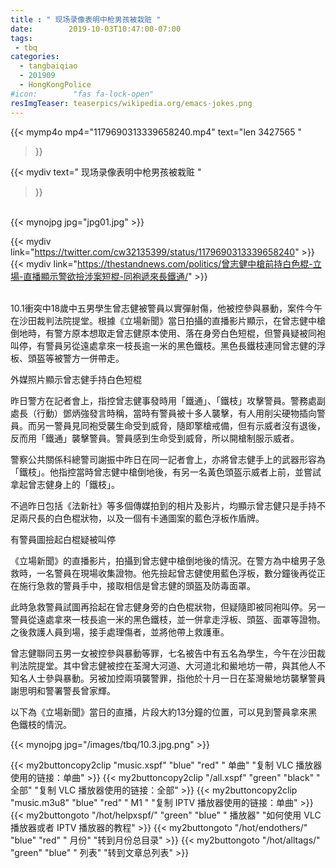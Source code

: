 ```yaml
---
title : " 现场录像表明中枪男孩被栽赃 "
date:        2019-10-03T10:47:00-07:00
tags:
 - tbq
categories:
  - tangbaiqiao
  - 201909
  - HongKongPolice
#icon:        "fas fa-lock-open"
resImgTeaser: teaserpics/wikipedia.org/emacs-jokes.png
---
```



{{< mymp4o mp4="1179690313339658240.mp4"
text="len 3427565 "
>}}


{{< mydiv text=" 现场录像表明中枪男孩被栽赃 "
>}}

<br>
{{< mynojpg jpg="jpg01.jpg" >}} <br>

{{< mydiv link="https://twitter.com/cw32135399/status/1179690313339658240" >}}
{{< mydiv link="https://thestandnews.com/politics/曾志健中槍前持白色棍-立場-直播顯示警欲撿涉案短棍-同袍遞來長鐵通/" >}}


<br>
10.1衝突中18歲中五男學生曾志健被警員以實彈射傷，他被控參與暴動，案件今午在沙田裁判法院提堂。根據《立場新聞》當日拍攝的直播影片顯示，在曾志健中槍倒地時，有警方原本想取走曾志健原本使用、落在身旁白色短棍，但警員疑被同袍叫停，有警員另從遠處拿來一枝長逾一米的黑色鐵枝。黑色長鐵枝連同曾志健的浮板、頭盔等被警方一併帶走。

外媒照片顯示曾志健手持白色短棍

昨日警方在記者會上，指控曾志健事發時用「鐵通」、「鐵枝」攻擊警員。警務處副處長（行動）鄧炳強發言時稱，當時有警員被十多人襲擊，有人用削尖硬物插向警員。而另一警員見同袍受襲生命受到威脅，隨即擎槍戒備，但有示威者沒有退後，反而用「鐵通」襲擊警員。警員感到生命受到威脅，所以開槍制服示威者。

警察公共關係科總警司謝振中昨日在同一記者會上，亦將曾志健手上的武器形容為「鐵枝」。他指控當時曾志健中槍倒地後，有另一名黃色頭盔示威者上前，並嘗試拿起曾志健身上的「鐵枝」。

不過昨日包括《法新社》等多個傳媒拍到的相片及影片，均顯示曾志健只是手持不足兩尺長的白色棍狀物，以及一個有卡通圖案的藍色浮板作盾牌。

有警員圖撿起白棍疑被叫停

《立場新聞》的直播影片，拍攝到曾志健中槍倒地後的情況。在警方為中槍男子急救時，一名警員在現場收集證物。他先撿起曾志健使用藍色浮板，數分鐘後再從正在施行急救的警員手中，接取相信是曾志健的頭盔及防毒面罩。

此時急救警員試圖再拾起在曾志健身旁的白色棍狀物，但疑隨即被同袍叫停。另一警員從遠處拿來一枝長逾一米的黑色鐵枝，並一併拿走浮板、頭盔、面罩等證物。之後救護人員到場，接手處理傷者，並將他帶上救護車。

曾志健聯同五男一女被控參與暴動等罪，七名被告中有五名為學生，今午在沙田裁判法院提堂。其中曾志健被控在荃灣大河道、大河道北和鱟地坊一帶，與其他人不知名人士參與暴動。另被加控兩項襲警罪，指他於十月一日在荃灣鱟地坊襲擊警員謝思明和警署警長曾家輝。

以下為《立場新聞》當日的直播，片段大約13分鐘的位置，可以見到警員拿來黑色鐵枝的情況。
<br>

{{< mynojpg jpg="/images/tbq/10.3.jpg.png" >}}

{{< my2buttoncopy2clip "music.xspf"        "blue"   "red"    " 单曲"  "复制 VLC 播放器使用的链接：单曲" >}} {{< my2buttoncopy2clip "/all.xspf"         "green"  "black"  " 全部"  "复制 VLC 播放器使用的链接：全部" >}} {{< my2buttoncopy2clip "music.m3u8"        "blue"   "red"    " M1 "    "复制 IPTV 播放器使用的链接：单曲" >}} {{< my2buttongoto      "/hot/helpxspf/"    "green"  "blue"   " 播放器" "如何使用 VLC 播放器或者 IPTV 播放器的教程" >}} {{< my2buttongoto      "/hot/endothers/"   "blue"   "red"    " 月份"   "转到月份总目录" >}} {{< my2buttongoto      "/hot/alltags/"     "green"  "blue"   " 列表"   "转到文章总列表" >}} 
